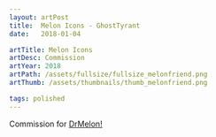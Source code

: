 ```yaml
---
layout: artPost
title:  Melon Icons - GhostTyrant
date:   2018-01-04

artTitle: Melon Icons
artDesc: Commission
artYear: 2018
artPath: /assets/fullsize/fullsize_melonfriend.png
artThumb: /assets/thumbnails/thumb_melonfriend.png

tags: polished
---
```


Commission for [DrMelon!](https://twitter.com/DrMelon)